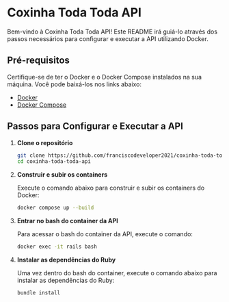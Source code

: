 # Coxinha Toda Toda API

Bem-vindo à Coxinha Toda Toda API! Este README irá guiá-lo através dos passos necessários para configurar e executar a API utilizando Docker.

## Pré-requisitos

Certifique-se de ter o Docker e o Docker Compose instalados na sua máquina. Você pode baixá-los nos links abaixo:

- [Docker](https://www.docker.com/products/docker-desktop)
- [Docker Compose](https://docs.docker.com/compose/install/)

## Passos para Configurar e Executar a API

1. **Clone o repositório**

   ```bash
   git clone https://github.com/franciscodeveloper2021/coxinha-toda-toda-api.git
   cd coxinha-toda-toda-api

2. **Construir e subir os containers**

   Execute o comando abaixo para construir e subir os containers do Docker:

   ```bash
   docker compose up --build

3. **Entrar no bash do container da API**

   Para acessar o bash do container da API, execute o comando:

   ```bash
   docker exec -it rails bash

4. **Instalar as dependências do Ruby**

   Uma vez dentro do bash do container, execute o comando abaixo para instalar as dependências do Ruby:

   ```bash
   bundle install


